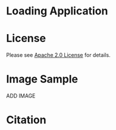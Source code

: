 # Loading Application

# License
Please see [Apache 2.0 License](./LICENSE) for details.

# Image Sample
ADD IMAGE

# Citation
